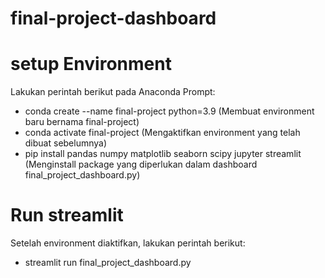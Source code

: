 # final-project-dashboard

# setup Environment
Lakukan perintah berikut pada Anaconda Prompt:
- conda create --name final-project python=3.9 (Membuat environment baru bernama final-project)
- conda activate final-project (Mengaktifkan environment yang telah dibuat sebelumnya)
- pip install pandas numpy matplotlib seaborn scipy jupyter streamlit (Menginstall package yang diperlukan dalam dashboard final_project_dashboard.py)

# Run streamlit
Setelah environment diaktifkan, lakukan perintah berikut:
- streamlit run final_project_dashboard.py
